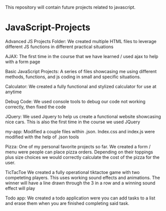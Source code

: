 This repository will contain future projects related to javascript.
# JavaScript-Projects

Advanced JS Projects Folder:
We created multiple HTML files to leverage different JS functions in different practical situations

AJAX:
The first time in the course that we have learned / used ajax to help with a form page

Basic JavaScript Projects:
A series of files showcasing me using different methods, functions, and js coding in small and specific situations.

Calculator:
We created a fully functional and stylized calculator for use at anytime

Debug Code:
We used console tools to debug our code not working correctly, then fixed the code

JQuery:
We used Jquery to help us create a functional website showcasing nice cars. This is also the first time in the course we used JQuery

my-app:
Modified a couple files within .json. Index.css and index.js were modified with the help of .json tools


Pizza:
One of my personal favorite projects so far. We created a form / menu were people can place pizza orders. Depending on their toppings plus size choices we would correctly
calculate the cost of the pizza for the user.

TicTacToe
We created a fully operational tiktactoe game with two competeting players. This uses working sound effects and animations. The winner will have a line drawn through the 3 in a row and a winning sound effect will play

Todo app:
We created a todo application were you can add tasks to a list and erase them when you are finished completing said task.

